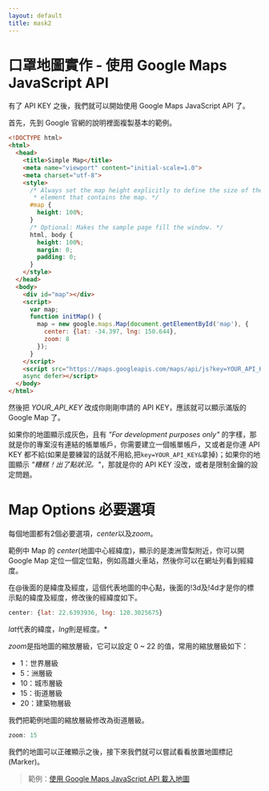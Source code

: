 ```yaml
---
layout: default
title: mask2
---
```


# 口罩地圖實作 - 使用 Google Maps JavaScript API

有了 API KEY 之後，我們就可以開始使用 Google Maps JavaScript API 了。

首先，先到 Google 官網的說明裡面複製基本的範例。

```html
<!DOCTYPE html>
<html>
  <head>
    <title>Simple Map</title>
    <meta name="viewport" content="initial-scale=1.0">
    <meta charset="utf-8">
    <style>
      /* Always set the map height explicitly to define the size of the div
       * element that contains the map. */
      #map {
        height: 100%;
      }
      /* Optional: Makes the sample page fill the window. */
      html, body {
        height: 100%;
        margin: 0;
        padding: 0;
      }
    </style>
  </head>
  <body>
    <div id="map"></div>
    <script>
      var map;
      function initMap() {
        map = new google.maps.Map(document.getElementById('map'), {
          center: {lat: -34.397, lng: 150.644},
          zoom: 8
        });
      }
    </script>
    <script src="https://maps.googleapis.com/maps/api/js?key=YOUR_API_KEY&callback=initMap"
    async defer></script>
  </body>
</html>
```

然後把 *YOUR_API_KEY* 改成你剛剛申請的 API KEY，應該就可以顯示滿版的 Google Map 了。

如果你的地圖顯示成灰色，且有 *"For development purposes only"* 的字樣，那就是你的專案沒有連結的帳單帳戶，你需要建立一個帳單帳戶，又或者是你連 API KEY 都不給(如果是要練習的話就不用給,把`key=YOUR_API_KEY&`拿掉)；如果你的地圖顯示 *"糟糕！出了點狀況。"*，那就是你的 API KEY 沒改，或者是限制金鑰的設定問題。

# Map Options 必要選項

每個地圖都有2個必要選項，*center*以及*zoom*。

範例中 Map 的 *center*(地圖中心經緯度)，顯示的是澳洲雪梨附近，你可以開 Google Map 定位一個定位點，例如高雄火車站，然後你可以在網址列看到經緯度。

在@後面的是緯度及經度，這個代表地圖的中心點，後面的!3d及!4d才是你的標示點的緯度及經度，修改後的經緯度如下。

```js
center: {lat: 22.6393936, lng: 120.3025675}
```

*lat*代表的緯度，*lng*則是經度。*

*zoom*是指地圖的縮放層級，它可以設定 0 ~ 22 的值，常用的縮放層級如下：

* 1：世界層級
* 5：洲層級
* 10：城市層級
* 15：街道層級 
* 20：建築物層級

我們把範例地圖的縮放層級修改為街道層級。

```js
zoom: 15
```

我們的地圖可以正確顯示之後，接下來我們就可以嘗試看看放置地圖標記(Marker)。

> 範例：[使用 Google Maps JavaScript API 載入地圖](https://e87042170.github.io/mask-map/demo/google-map-javascript-api.html)
